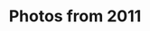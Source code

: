 ---
layout: photo_set
title: Photos from 2011
permalink: /photography/2011/

photos:
    set: 2011
    size: 39 
---